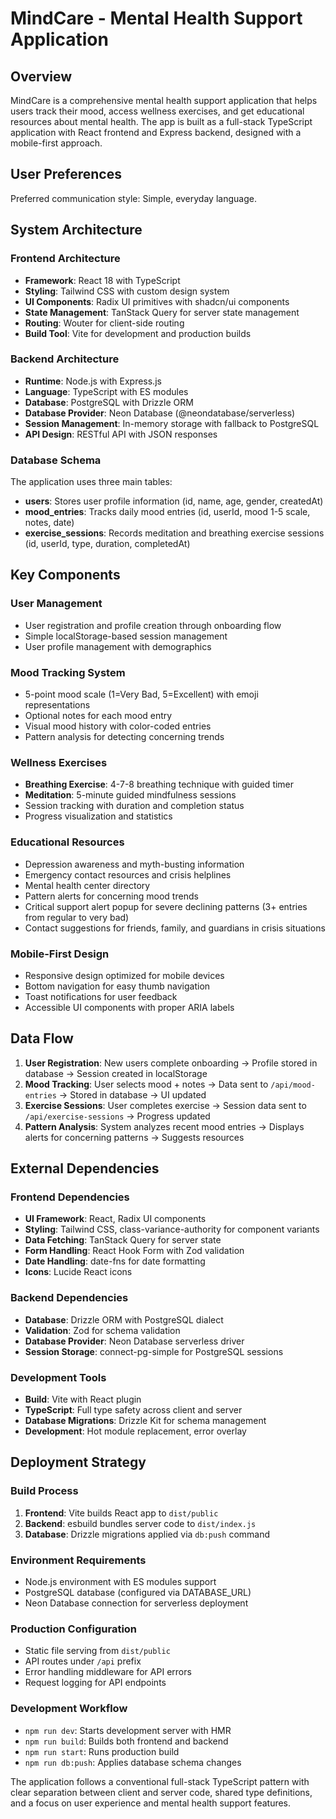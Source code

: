 # MindCare - Mental Health Support Application

## Overview

MindCare is a comprehensive mental health support application that helps users track their mood, access wellness exercises, and get educational resources about mental health. The app is built as a full-stack TypeScript application with React frontend and Express backend, designed with a mobile-first approach.

## User Preferences

Preferred communication style: Simple, everyday language.

## System Architecture

### Frontend Architecture
- **Framework**: React 18 with TypeScript
- **Styling**: Tailwind CSS with custom design system
- **UI Components**: Radix UI primitives with shadcn/ui components
- **State Management**: TanStack Query for server state management
- **Routing**: Wouter for client-side routing
- **Build Tool**: Vite for development and production builds

### Backend Architecture
- **Runtime**: Node.js with Express.js
- **Language**: TypeScript with ES modules
- **Database**: PostgreSQL with Drizzle ORM
- **Database Provider**: Neon Database (@neondatabase/serverless)
- **Session Management**: In-memory storage with fallback to PostgreSQL
- **API Design**: RESTful API with JSON responses

### Database Schema
The application uses three main tables:
- **users**: Stores user profile information (id, name, age, gender, createdAt)
- **mood_entries**: Tracks daily mood entries (id, userId, mood 1-5 scale, notes, date)
- **exercise_sessions**: Records meditation and breathing exercise sessions (id, userId, type, duration, completedAt)

## Key Components

### User Management
- User registration and profile creation through onboarding flow
- Simple localStorage-based session management
- User profile management with demographics

### Mood Tracking System
- 5-point mood scale (1=Very Bad, 5=Excellent) with emoji representations
- Optional notes for each mood entry
- Visual mood history with color-coded entries
- Pattern analysis for detecting concerning trends

### Wellness Exercises
- **Breathing Exercise**: 4-7-8 breathing technique with guided timer
- **Meditation**: 5-minute guided mindfulness sessions
- Session tracking with duration and completion status
- Progress visualization and statistics

### Educational Resources
- Depression awareness and myth-busting information
- Emergency contact resources and crisis helplines
- Mental health center directory
- Pattern alerts for concerning mood trends
- Critical support alert popup for severe declining patterns (3+ entries from regular to very bad)
- Contact suggestions for friends, family, and guardians in crisis situations

### Mobile-First Design
- Responsive design optimized for mobile devices
- Bottom navigation for easy thumb navigation
- Toast notifications for user feedback
- Accessible UI components with proper ARIA labels

## Data Flow

1. **User Registration**: New users complete onboarding → Profile stored in database → Session created in localStorage
2. **Mood Tracking**: User selects mood + notes → Data sent to `/api/mood-entries` → Stored in database → UI updated
3. **Exercise Sessions**: User completes exercise → Session data sent to `/api/exercise-sessions` → Progress updated
4. **Pattern Analysis**: System analyzes recent mood entries → Displays alerts for concerning patterns → Suggests resources

## External Dependencies

### Frontend Dependencies
- **UI Framework**: React, Radix UI components
- **Styling**: Tailwind CSS, class-variance-authority for component variants
- **Data Fetching**: TanStack Query for server state
- **Form Handling**: React Hook Form with Zod validation
- **Date Handling**: date-fns for date formatting
- **Icons**: Lucide React icons

### Backend Dependencies
- **Database**: Drizzle ORM with PostgreSQL dialect
- **Validation**: Zod for schema validation
- **Database Provider**: Neon Database serverless driver
- **Session Storage**: connect-pg-simple for PostgreSQL sessions

### Development Tools
- **Build**: Vite with React plugin
- **TypeScript**: Full type safety across client and server
- **Database Migrations**: Drizzle Kit for schema management
- **Development**: Hot module replacement, error overlay

## Deployment Strategy

### Build Process
1. **Frontend**: Vite builds React app to `dist/public`
2. **Backend**: esbuild bundles server code to `dist/index.js`
3. **Database**: Drizzle migrations applied via `db:push` command

### Environment Requirements
- Node.js environment with ES modules support
- PostgreSQL database (configured via DATABASE_URL)
- Neon Database connection for serverless deployment

### Production Configuration
- Static file serving from `dist/public`
- API routes under `/api` prefix
- Error handling middleware for API errors
- Request logging for API endpoints

### Development Workflow
- `npm run dev`: Starts development server with HMR
- `npm run build`: Builds both frontend and backend
- `npm run start`: Runs production build
- `npm run db:push`: Applies database schema changes

The application follows a conventional full-stack TypeScript pattern with clear separation between client and server code, shared type definitions, and a focus on user experience and mental health support features.